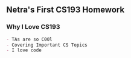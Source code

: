 ## Netra's First CS193 Homework
### Why I Love CS193
```markdown
- TAs are so C00l
- Covering Important CS Topics
- I love code

```
